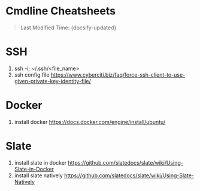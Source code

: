 # Cmdline Cheatsheets
> Last Modified Time: {docsify-updated}

# SSH
1. ssh -i; ~/.ssh/<file_name>
2. ssh config file
https://www.cyberciti.biz/faq/force-ssh-client-to-use-given-private-key-identity-file/

# Docker
1. install docker
https://docs.docker.com/engine/install/ubuntu/

# Slate
1. install slate in docker
https://github.com/slatedocs/slate/wiki/Using-Slate-in-Docker
2. install slate natively
https://github.com/slatedocs/slate/wiki/Using-Slate-Natively
